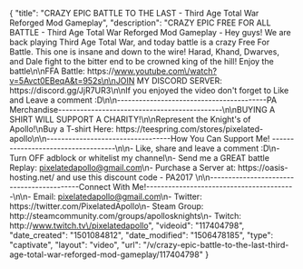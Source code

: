 {
    "title": "CRAZY EPIC BATTLE TO THE LAST - Third Age Total War Reforged Mod Gameplay",
    "description": "CRAZY EPIC FREE FOR ALL BATTLE - Third Age Total War Reforged Mod Gameplay - Hey guys! We are back playing Third Age Total War, and today battle is a crazy Free For Battle. This one is insane and down to the wire! Harad, Khand, Dwarves, and Dale fight to the bitter end to be crowned king of the hill! Enjoy the battle\n\nFFA Battle: https:\/\/www.youtube.com\/watch?v=5Avct0EBeqA&t=952s\n\nJOIN MY DISCORD SERVER: https:\/\/discord.gg\/JjR7UR3\n\nIf you enjoyed the video don't forget to Like and Leave a comment :D\n\n-----------------------------------------PA Merchandise---------------------------------------------\n\nBUYING A SHIRT WILL SUPPORT A CHARITY!\n\nRepresent the Knight's of Apollo!\nBuy a T-shirt Here: https:\/\/teespring.com\/stores\/pixelated-apollo\n\n----------------------------------How You Can Support Me! -----------------------------------\n\n- Like, share and leave a comment :D\n- Turn OFF adblock or whitelist my channel\n- Send me a GREAT battle Replay: pixelatedapollo@gmail.com\n- Purchase a Server at: https:\/\/oasis-hosting.net\/ and use this discount code - PA2017 \n\n------------------------------------------Connect With Me!-----------------------------------------\n\n- Email: pixelatedapollo@gmail.com\n- Twitter: https:\/\/twitter.com\/PixelatedApollo\n- Steam Group:  http:\/\/steamcommunity.com\/groups\/apollosknights\n- Twitch: http:\/\/www.twitch.tv\/pixelatedapollo",
    "videoid": "117404798",
    "date_created": "1501084812",
    "date_modified": "1506478185",
    "type": "captivate",
    "layout": "video",
    "url": "\/v\/crazy-epic-battle-to-the-last-third-age-total-war-reforged-mod-gameplay\/117404798"
}
